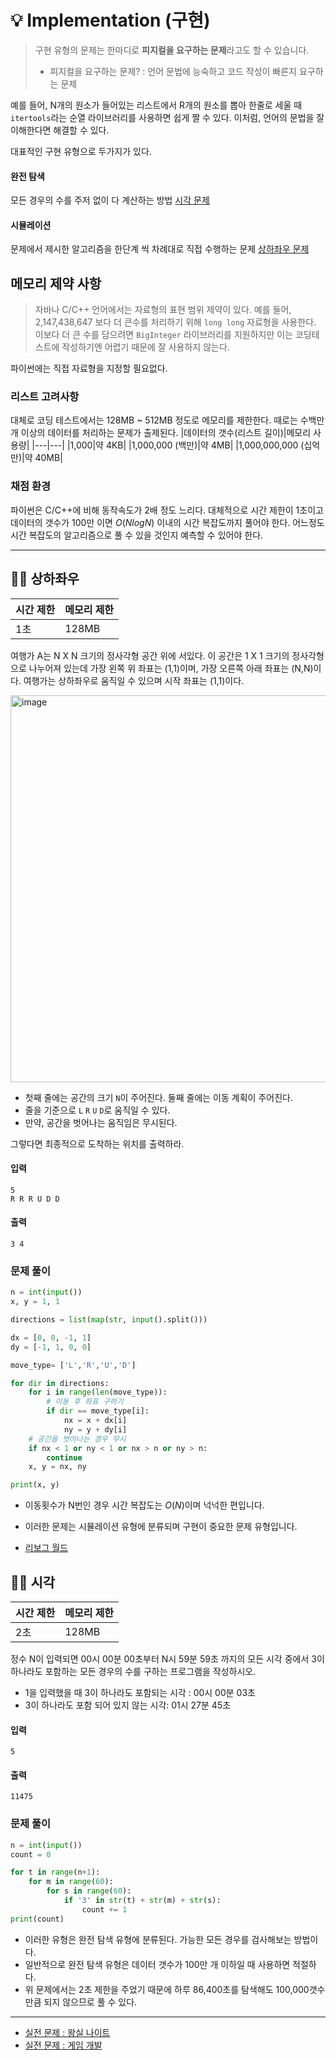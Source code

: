 # 💡 Implementation (구현)
> 구현 유형의 문제는 한마디로 **피지컬을 요구하는 문제**라고도 할 수 있습니다.
> - 피지컬을 요구하는 문제? : 언어 문법에 능숙하고 코드 작성이 빠른지 요구하는 문제

예를 들어, N개의 원소가 들어있는 리스트에서 R개의 원소를 뽑아 한줄로 세울 때 `itertools`라는 순열 라이브러리를 사용하면 쉽게 짤 수 있다. 이처럼, 언어의 문법을 잘 이해한다면 해결할 수 있다.

대표적인 구현 유형으로 두가지가 있다.
#### 완전 탐색
모든 경우의 수를 주저 없이 다 계산하는 방법 [시각 문제](https://github.com/dustin-kang/Programming-Team-Notes/blob/Python/implementation/implementation.md#-시각)
#### 시뮬레이션
문제에서 제시한 알고리즘을 한단계 씩 차례대로 직접 수행하는 문제 [상하좌우 문제](https://github.com/dustin-kang/Programming-Team-Notes/blob/Python/implementation/implementation.md#-상하좌우)

## 메모리 제약 사항
>  자바나 C/C++ 언어에서는 자료형의 표현 범위 제약이 있다. 예를 들어, 2,147,438,647 보다 더 큰수를 처리하기 위해 `long long` 자료형을 사용한다. 이보다 더 큰 수를 담으려면 `BigInteger` 라이브러리를 지원하지만 이는 코딩테스트에 작성하기엔 어렵기 때문에 잘 사용하지 않는다.

파이썬에는 직접 자료형을 지정할 필요없다. 

### 리스트 고려사항
대체로 코딩 테스트에서는 128MB ~ 512MB 정도로 메모리를 제한한다. 때로는 수백만 개 이상의 데이터를 처리하는 문제가 출제된다. 
|데이터의 갯수(리스트 길이)|메모리 사용량|
|---|---|
|1,000|약 4KB|
|1,000,000 (백만)|약 4MB|
|1,000,000,000 (십억만)|약 40MB|


### 채점 환경
파이썬은 C/C++에 비해 동작속도가 2배 정도 느리다. 대체적으로 시간 제한이 1초이고 데이터의 갯수가 100만 이면 $O(NlogN)$ 이내의 시간 복잡도까지 풀어야 한다. 어느정도 시간 복잡도의 알고리즘으로 풀 수 있을 것인지 예측할 수 있어야 한다.

---

## 👨‍💻 상하좌우

|시간 제한|메모리 제한|
|--|--|
|1초|128MB|

여행가 A는 N X N 크기의 정사각형 공간 위에 서있다. 이 공간은 1 X 1 크기의 정사각형으로 나누어져 있는데 가장 왼쪽 위 좌표는 (1,1)이며, 가장 오른쪽 아래 좌표는 (N,N)이다. 여행가는 상하좌우로 움직일 수 있으며 시작 좌표는 (1,1)이다. 

<img width="619" alt="image" src="https://user-images.githubusercontent.com/55238671/235070052-fb0ea2ad-d1f2-4057-98fa-eba1f3881c71.png">


- 첫째 줄에는 공간의 크기 `N`이 주어진다. 둘째 줄에는 이동 계획이 주어진다. 
- 줄을 기준으로 `L` `R` `U` `D`로 움직일 수 있다.
- 만약, 공간을 벗어나는 움직임은 무시된다. 

그렇다면 최종적으로 도착하는 위치를 출력하라.

#### 입력
```
5
R R R U D D
```
#### 출력
```
3 4
```

### 문제 풀이

```python
n = int(input())
x, y = 1, 1

directions = list(map(str, input().split()))

dx = [0, 0, -1, 1]
dy = [-1, 1, 0, 0]

move_type= ['L','R','U','D']

for dir in directions:
    for i in range(len(move_type)):
        # 이동 후 좌표 구하기
        if dir == move_type[i]:
            nx = x + dx[i]
            ny = y + dy[i]
    # 공간을 벗어나는 경우 무시
    if nx < 1 or ny < 1 or nx > n or ny > n:
        continue
    x, y = nx, ny

print(x, y)
```
- 이동횟수가 N번인 경우 시간 복잡도는 $O(N)$이며 넉넉한 편입니다.
- 이러한 문제는 시뮬레이션 유형에 분류되며 구현이 중요한 문제 유형입니다. 

- [리보그 월드](https://reeborg.ca/reeborg.html?lang=fr&mode=python&menu=%2Fworlds%2Fmenus%2Fselect_collection_fr.json&name=Seul&url=%2Fworlds%2Ftutorial_fr%2Fseul.json)

## 👨‍💻 시각

|시간 제한|메모리 제한|
|--|--|
|2초|128MB|

정수 N이 입력되면 00시 00분 00초부터 N시 59분 59초 까지의 모든 시각 중에서 3이 하나라도 포함하는 모든 경우의 수를 구하는 프로그램을 작성하시오.

- 1을 입력했을 때 3이 하나라도 포함되는 시각 : 00시 00분 03초
- 3이 하나라도 포함 되어 있지 않는 시각: 01시 27분 45초


#### 입력
```
5
```
#### 출력
```
11475
```

### 문제 풀이

```python
n = int(input())
count = 0

for t in range(n+1):
    for m in range(60):
        for s in range(60):
            if '3' in str(t) + str(m) + str(s):
                count += 1
print(count)
```
- 이러한 유형은 완전 탐색 유형에 분류된다. 가능한 모든 경우를 검사해보는 방법이다.
- 일반적으로 완전 탐색 유형은 데이터 갯수가 100만 개 이하일 때 사용하면 적절하다.
- 위 문제에서는 2초 제한을 주었기 때문에 하루 86,400초를 탐색해도 100,000갯수 만큼 되지 않으므로 풀 수 있다.


---

- [실전 문제 : 왕실 나이트]()
- [실전 문제 : 게임 개발]()
